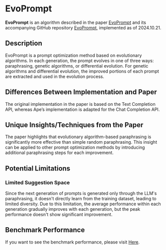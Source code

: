 # EvoPrompt

**EvoPrompt** is an algorithm described in the paper [EvoPrompt](https://arxiv.org/abs/2309.08532) and its accompanying GitHub repository [EvoPrompt](https://github.com/beeevita/EvoPrompt), implemented as of 2024.10.21.

## Description

EvoPrompt is a prompt optimization method based on evolutionary algorithms. In each generation, the prompt evolves in one of three ways: paraphrasing, genetic algorithms, or differential evolution. For genetic algorithms and differential evolution, the improved portions of each prompt are extracted and used in the evolution process.

## Differences Between Implementation and Paper

The original implementation in the paper is based on the Text Completion API, whereas Ape’s implementation is adapted for the Chat Completion API.

## Unique Insights/Techniques from the Paper

The paper highlights that evolutionary algorithm-based paraphrasing is significantly more effective than simple random paraphrasing. This insight can be applied to other prompt optimization methods by introducing additional paraphrasing steps for each improvement.

## Potential Limitations

### Limited Suggestion Space

Since the next generation of prompts is generated only through the LLM's paraphrasing, it doesn't directly learn from the training dataset, leading to limited diversity. Due to this limitation, the average performance within each generation gradually improves with each generation, but the peak performance doesn't show significant improvement.

## Benchmark Performance

If you want to see the benchmark performance, please visit [Here](../../../../../../../experiments/trainer/papers/evo_prompt/RESULT.md).
